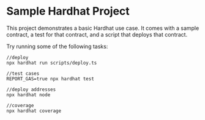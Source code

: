 # Sample Hardhat Project

This project demonstrates a basic Hardhat use case. It comes with a sample contract, a test for that contract, and a script that deploys that contract.

Try running some of the following tasks:

```shell
//deploy
npx hardhat run scripts/deploy.ts

//test cases
REPORT_GAS=true npx hardhat test

//deploy addresses
npx hardhat node

//coverage
npx hardhat coverage

```
